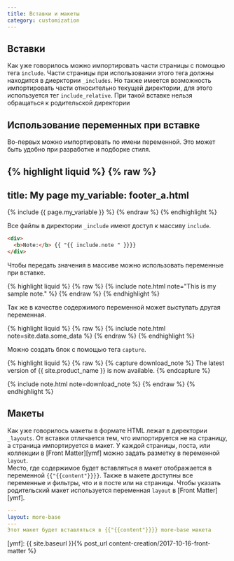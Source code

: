 ```yaml
---
title: Вставки и макеты
category: customization
---
```


## Вставки

Как уже говорилось можно импортировать части страницы с помощью тега `include`. Части страницы при использовании этого тега должны находится в диерктории `_includes`.
Но также имеется возможность импортировать части относительно текущей директории, для этого используется тег `include_relative`. При такой вставке нельзя обращаться к родительской директории

## Использование переменных при вставке

Во-первых можно импортировать по имени переменной. Это может быть удобно при разработке и подборке стиля.

{% highlight liquid %}
{% raw %}
---
title: My page
my_variable: footer_a.html
---

{% include {{ page.my_variable }} %}
{% endraw %}
{% endhighlight %}

Все файлы в директории `_include` имеют доступ к массиву `include`.
```html
<div>
  <b>Note:</b> {{ "{{ include.note " }}}}
</div>
```

Чтобы передать значения в массиве можно использовать переменные при вставке.

{% highlight liquid %}
{% raw %}
{% include note.html note="This is my sample note." %}
{% endraw %}
{% endhighlight %}

Так же в качестве содержимого переменной может выступать другая переменная.

{% highlight liquid %}
{% raw %}
{% include note.html note=site.data.some_data %}
{% endraw %}
{% endhighlight %}

Можно создать блок с помощью тега `capture`.

{% highlight liquid %}
{% raw %}
{% capture download_note %}
The latest version of {{ site.product_name }} is now available.
{% endcapture %}

{% include note.html note=download_note %}
{% endraw %}
{% endhighlight %}

## Макеты

Как уже говорилось макеты в формате HTML лежат в директории `_layouts`. От вставки отличается тем, что импортируется не на страницу, а страница импортируется в макет. У каждой страницы, поста, или коллекции в [Front Matter][ymf] можно задать разметку в переменной `layout`.  
Место, где содержимое будет вставляться в макет отображается в переменной `{{"{{content"}}}}`. Также в макете доступны все переменные и фильтры, что и в посте или на страницы.
Чтобы указать родительский макет используется переменная `layout` в [Front Matter][ymf].

```yaml
---
layout: more-base
---
Этот макет будет вставляться в {{"{{content"}}}} more-base макета
```

[ymf]: {{ site.baseurl }}{% post_url content-creation/2017-10-16-front-matter %}  
